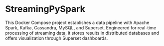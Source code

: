 # StreamingPySpark
 This Docker Compose project establishes a data pipeline with Apache Spark, Kafka, Cassandra, MySQL, and Superset. Engineered for real-time processing of streaming data, it stores results in distributed databases and offers visualization through Superset dashboards.

